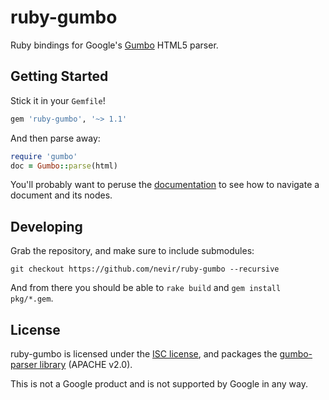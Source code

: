 # ruby-gumbo

Ruby bindings for Google's [Gumbo][gumbo] HTML5
parser.


## Getting Started

Stick it in your `Gemfile`!

```ruby
gem 'ruby-gumbo', '~> 1.1'
```

And then parse away:

```ruby
require 'gumbo'
doc = Gumbo::parse(html)
```

You'll probably want to peruse the [documentation][docs] to see how to navigate
a document and its nodes.


## Developing

Grab the repository, and make sure to include submodules:

```
git checkout https://github.com/nevir/ruby-gumbo --recursive
```

And from there you should be able to `rake build` and `gem install pkg/*.gem`.


## License

ruby-gumbo is licensed under the [ISC license](LICENSE), and packages the
[gumbo-parser library][gumbo] (APACHE v2.0).

This is not a Google product and is not supported by Google in any way.

[gumbo]: https://github.com/google/gumbo-parser
[docs]: http://rubydoc.info/github/nevir/ruby-gumbo/master/frames
